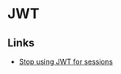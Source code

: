 # JWT

## Links

- [Stop using JWT for sessions](http://cryto.net/~joepie91/blog/2016/06/13/stop-using-jwt-for-sessions/)
